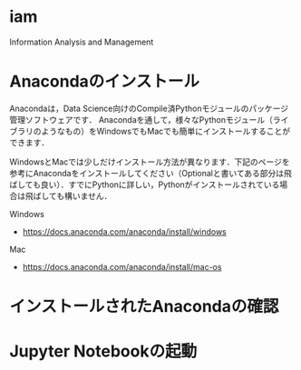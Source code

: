 # iam
Information Analysis and Management

# Anacondaのインストール

Anacondaは，Data Science向けのCompile済Pythonモジュールのパッケージ管理ソフトウェアです．
Anacondaを通して，様々なPythonモジュール（ライブラリのようなもの）をWindowsでもMacでも簡単にインストールすることができます．

WindowsとMacでは少しだけインストール方法が異なります．下記のページを参考にAnacondaをインストールしてください（Optionalと書いてある部分は飛ばしても良い）．すでにPythonに詳しい，Pythonがインストールされている場合は飛ばしても構いません．

Windows
- https://docs.anaconda.com/anaconda/install/windows

Mac
- https://docs.anaconda.com/anaconda/install/mac-os


# インストールされたAnacondaの確認


# Jupyter Notebookの起動

